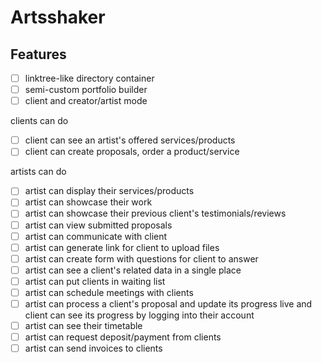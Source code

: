 # Artsshaker

## Features

- [ ] linktree-like directory container
- [ ] semi-custom portfolio builder
- [ ] client and creator/artist mode

clients can do

- [ ] client can see an artist's offered services/products
- [ ] client can create proposals, order a product/service

artists can do

- [ ] artist can display their services/products
- [ ] artist can showcase their work
- [ ] artist can showcase their previous client's testimonials/reviews
- [ ] artist can view submitted proposals
- [ ] artist can communicate with client
- [ ] artist can generate link for client to upload files
- [ ] artist can create form with questions for client to answer
- [ ] artist can see a client's related data in a single place
- [ ] artist can put clients in waiting list
- [ ] artist can schedule meetings with clients
- [ ] artist can process a client's proposal and update its progress live and client can see its progress by logging into their account
- [ ] artist can see their timetable
- [ ] artist can request deposit/payment from clients
- [ ] artist can send invoices to clients
